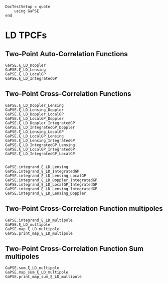 ```@meta
DocTestSetup = quote
    using GaPSE
end
```

# LD TPCFs

## Two-Point Auto-Correlation Functions

```@docs
GaPSE.ξ_LD_Doppler
GaPSE.ξ_LD_Lensing
GaPSE.ξ_LD_LocalGP
GaPSE.ξ_LD_IntegratedGP
```

## Two-Point Cross-Correlation Functions

```@docs
GaPSE.ξ_LD_Doppler_Lensing
GaPSE.ξ_LD_Lensing_Doppler
GaPSE.ξ_LD_Doppler_LocalGP
GaPSE.ξ_LD_LocalGP_Doppler
GaPSE.ξ_LD_Doppler_IntegratedGP
GaPSE.ξ_LD_IntegratedGP_Doppler
GaPSE.ξ_LD_Lensing_LocalGP
GaPSE.ξ_LD_LocalGP_Lensing
GaPSE.ξ_LD_Lensing_IntegratedGP
GaPSE.ξ_LD_IntegratedGP_Lensing
GaPSE.ξ_LD_LocalGP_IntegratedGP
GaPSE.ξ_LD_IntegratedGP_LocalGP


GaPSE.integrand_ξ_LD_Lensing
GaPSE.integrand_ξ_LD_IntegratedGP
GaPSE.integrand_ξ_LD_Lensing_LocalGP
GaPSE.integrand_ξ_LD_Doppler_IntegratedGP
GaPSE.integrand_ξ_LD_LocalGP_IntegratedGP
GaPSE.integrand_ξ_LD_Lensing_IntegratedGP
GaPSE.integrand_ξ_LD_Lensing_Doppler
```


## Two-Point Cross-Correlation Function multipoles

```@docs
GaPSE.integrand_ξ_LD_multipole
GaPSE.ξ_LD_multipole
GaPSE.map_ξ_LD_multipole
GaPSE.print_map_ξ_LD_multipole
```

## Two-Point Cross-Correlation Function Sum multipoles

```@docs
GaPSE.sum_ξ_LD_multipole
GaPSE.map_sum_ξ_LD_multipole
GaPSE.print_map_sum_ξ_LD_multipole
```
